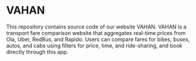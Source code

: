 # VAHAN
This repository contains source code of our website VAHAN. 
VAHAN is a transport fare comparison website that aggregates real-time prices from Ola, Uber, RedBus, and Rapido. Users can compare fares for bikes, buses, autos, and cabs using filters for price, time, and ride-sharing, and book directly through this app.
